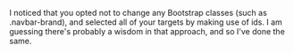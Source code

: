 I noticed that you opted not to change any Bootstrap classes (such as .navbar-brand), and selected all of your targets by making use of ids. I am guessing there's probably a wisdom in that approach, and so I've done the same.
